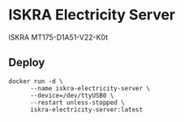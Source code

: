 # ISKRA Electricity Server

ISKRA MT175-D1A51-V22-K0t

## Deploy

```
docker run -d \
      --name iskra-electricity-server \
      --device=/dev/ttyUSB0 \
      --restart unless-stopped \
      iskra-electricity-server:latest
```
